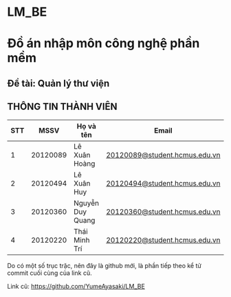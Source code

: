 # LM_BE

# Đồ án nhập môn công nghệ phần mềm
## Đề tài: Quản lý thư viện

## THÔNG TIN THÀNH VIÊN
|**STT**|**MSSV**|**Họ và tên**|**Email**|
|---|--------|------|-------|
|1|20120089|Lê Xuân Hoàng|20120089@student.hcmus.edu.vn|
|2|20120494|Lê Xuân Huy|20120494@student.hcmus.edu.vn|
|3|20120360|Nguyễn Duy Quang|20120360@student.hcmus.edu.vn|
|4|20120220|Thái Minh Trí|20120220@student.hcmus.edu.vn|

Do có một số trục trặc, nên đây là github mới, là phần tiếp theo kể tử commit cuối cùng của link cũ.

Link cũ: https://github.com/YumeAyasaki/LM_BE
